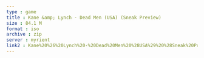 ```yaml
---
type : game
title : Kane &amp; Lynch - Dead Men (USA) (Sneak Preview)
size : 84.1 M
format : iso
archive : zip
server : myrient
link2 : Kane%20%26%20Lynch%20-%20Dead%20Men%20%28USA%29%20%28Sneak%20Preview%29
---
```


